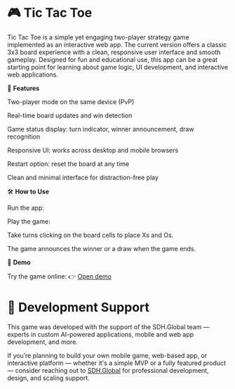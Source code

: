 # 🎮   **Tic Tac Toe**
 
Tic Tac Toe is a simple yet engaging two-player strategy game implemented as an interactive web app. The current version offers a classic 3x3 board experience with a clean, responsive user interface and smooth gameplay. Designed for fun and educational use, this app can be a great starting point for learning about game logic, UI development, and interactive web applications.

🧠  **Features**

Two-player mode on the same device (PvP)


Real-time board updates and win detection


Game status display: turn indicator, winner announcement, draw recognition


Responsive UI: works across desktop and mobile browsers


Restart option: reset the board at any time


Clean and minimal interface for distraction-free play



🛠️  **How to Use**

Run the app:


Play the game:


Take turns clicking on the board cells to place Xs and Os.


The game announces the winner or a draw when the game ends.


🧪  **Demo**

Try the game online:
 👉 [Open demo](https://qristsargsyan.github.io/Tik-Tak-Toe/) 
 

# 🤝  **Development Support**  

This game was developed with the support of the SDH.Global team — experts in custom AI-powered applications, mobile and web app development, and more.

If you’re planning to build your own mobile game, web-based app, or interactive platform — whether it's a simple MVP or a fully featured product — consider reaching out to [SDH.Global](https://sdh.global/) for professional development, design, and scaling support.
